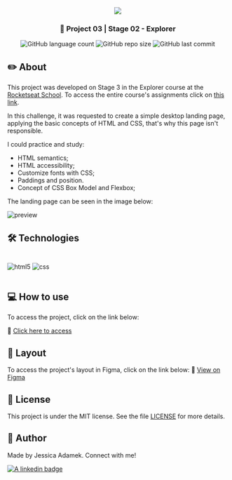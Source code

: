 <div align="center">
   <img src="https://www.rocketseat.com.br/assets/logos/explorer.svg" />
</div>

<h3 align="center">🚀 Project 03 | Stage 02 - Explorer</h3>

<div align="center">
  <img alt="GitHub language count" src="https://img.shields.io/github/languages/count/jeadamek/rocket-sect">

  <img alt="GitHub repo size" src="https://img.shields.io/github/repo-size/jeadamek/rocket-sect">
  
  <img alt="GitHub last commit" src="https://img.shields.io/github/last-commit/jeadamek/rocket-sect?color=%231280BF">
  
 <!-- <a href="https://jeadamek.github.io/rocket-sect/"> ▶️ Access Project </a> -->
</div>   

## ✏️ About

This project was developed on Stage 3 in the Explorer course at the [Rocketseat School](https://www.rocketseat.com.br/). To access the entire course's assignments click on [this link](https://github.com/jeadamek/explorer-rocketseat).

In this challenge, it was requested to create a simple desktop landing page, applying the basic concepts of HTML and CSS, that's why this page isn't responsible.

I could practice and study:

- HTML semantics;
- HTML accessibility;
- Customize fonts with CSS;
- Paddings and position.
- Concept of CSS Box Model and Flexbox;

The landing page can be seen in the image below:
<br/>

![preview](https://user-images.githubusercontent.com/78454317/191863722-02ee0cbd-8982-4be3-ac0f-ba312421c10c.png)


## 🛠️ Technologies

<div style="display: inline_block"><br/>
  <img align="center" alt="html5" src="https://img.shields.io/badge/HTML5-E34F26?style=for-the-badge&logo=html5&logoColor=white" />
  <img align="center" alt="css" src="https://img.shields.io/badge/CSS3-1572B6?style=for-the-badge&logo=css3&logoColor=white" />
</div><br/>


## 💻 How to use

To access the project, click on the link below:

🔗 [Click here to access](https://jeadamek.github.io/rocket-sect/)


## 🎨 Layout

To access the project's layout in Figma, click on the link below:
🔗 [View on Figma](https://www.figma.com/file/w1gZ9yHgQ4hts1SA1rIBCc/Explorer-(Copy))


## 📝 License

This project is under the MIT license. See the file [LICENSE](LICENSE) for more details.


## 🎯 Author

<p>
	Made by Jessica Adamek. Connect with me! 	
</p>
<div>
  <a href="https://www.linkedin.com/in/jessica-adamek/" target="_blank">
    <img src="https://img.shields.io/badge/LinkedIn-0077B5?style=for-the-badge&logo=linkedin&logoColor=white" alt="A linkedin badge">
  </a>  
</div>
